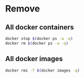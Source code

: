 # Remove

## All docker containers

```sh
docker stop $(docker ps -a -q)
docker rm $(docker ps -a -q)
```

## All docker images

```sh
docker rmi -f $(docker images -q)
```
